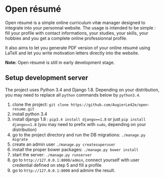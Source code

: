 # Open résumé

Open résumé is a simple online curriculum vitæ manager designed to integrate into your personnal website. The usage is intended to be simple : fill your profile with contact informations, your studies, your skills, your hobbies and you get a complete online professionnal profile.

It also aims to let you generate PDF version of your online résumé using LaTeX and let you write motivation letters directly into the website.

**Note:** Open résumé is still in early development stage.

## Setup development server

The project uses Python 3.4 and Django 1.8. Depending on your distribution, you may need to replace all `python` commands below by `python3.4`.

 1. clone the project: `git clone https://github.com/AugierLe42e/open-resume.git`
 2. install python 3.4
 3. install django 1.8 : `pip3.4 install django==1.8` or just `pip install django==1.8` (you may need to prefix with `sudo`, depending on your distribution)
 4. go to the project directory and run the DB migrations: `./manage.py migrate`
 5. create an admin user `./manage.py createsuperuser`
 6. install the proper bower packages:  `./manage.py bower install`
 7. start the server: `./manage.py runserver`
 8. go to `http://127.0.0.1:8000/admin`, connect yourself with user credential defined on step 5 and fill a profile
 9. go to `http://127.0.0.1:8000` and admire the result.
